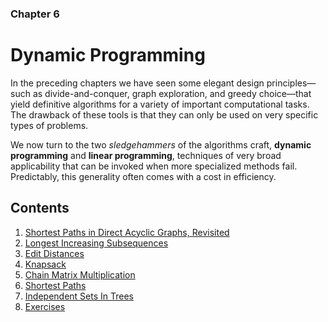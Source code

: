 ### Chapter 6
# Dynamic Programming

In the preceding chapters we have seen some elegant design principles—such as divide-and-conquer, graph exploration, and greedy choice—that yield definitive algorithms for a variety of important computational tasks. The drawback of these tools is that they can only be used on very specific types of problems.

We now turn to the two *sledgehammers* of the algorithms craft, **dynamic programming** and **linear programming**, techniques of very broad applicability that can be invoked when more specialized methods fail. Predictably, this generality often comes with a cost in efficiency.

## Contents
1. [Shortest Paths in Direct Acyclic Graphs, Revisited](/algorithms/Chapter6/6.1)
2. [Longest Increasing Subsequences](/algorithms/Chapter6/6.2)
3. [Edit Distances](/algorithms/Chapter6/6.3)
4. [Knapsack](/algorithms/Chapter6/6.4)
5. [Chain Matrix Multiplication](/algorithms/Chapter6/6.5)
6. [Shortest Paths](/algorithms/Chapter6/6.6)
7. [Independent Sets In Trees](/algorithms/Chapter6/6.7)
8. [Exercises](/algorithms/Chapter6/6-ex.pdf)
